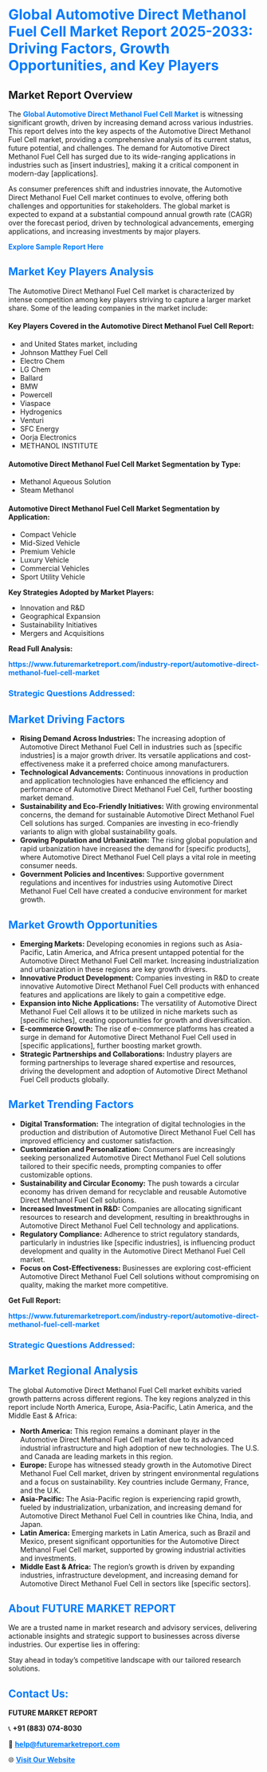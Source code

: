 <h1 style="color: #007BFF;">Global Automotive Direct Methanol Fuel Cell Market Report 2025-2033: Driving Factors, Growth Opportunities, and Key Players</h1>

<section id="overview">
<h2>Market Report Overview</h2>
<p>The <a href="https://www.futuremarketreport.com/industry-report/automotive-direct-methanol-fuel-cell-market" style="color: #007BFF; text-decoration: none;"><strong>Global Automotive Direct Methanol Fuel Cell Market</strong></a> is witnessing significant growth, driven by increasing demand across various industries. This report delves into the key aspects of the Automotive Direct Methanol Fuel Cell market, providing a comprehensive analysis of its current status, future potential, and challenges. The demand for Automotive Direct Methanol Fuel Cell has surged due to its wide-ranging applications in industries such as [insert industries], making it a critical component in modern-day [applications].</p>
<p>As consumer preferences shift and industries innovate, the Automotive Direct Methanol Fuel Cell market continues to evolve, offering both challenges and opportunities for stakeholders. The global market is expected to expand at a substantial compound annual growth rate (CAGR) over the forecast period, driven by technological advancements, emerging applications, and increasing investments by major players.</p>
</section>

<section id="overview">
<p><a href="https://www.futuremarketreport.com/request-sample/reportId=90834" style="color: #007BFF; text-decoration: none;"><strong>Explore Sample Report Here</strong></a></p>
</section>

<section id="key-players">
<h2 style="color: #007BFF;">Market Key Players Analysis</h2>
<p>The Automotive Direct Methanol Fuel Cell market is characterized by intense competition among key players striving to capture a larger market share. Some of the leading companies in the market include:</p>
<h4>Key Players Covered in the Automotive Direct Methanol Fuel Cell Report:</h4>
<ul><li>and United States market, including</li><li>Johnson Matthey Fuel Cell</li><li>Electro Chem</li><li>LG Chem</li><li>Ballard</li><li>BMW</li><li>Powercell</li><li>Viaspace</li><li>Hydrogenics</li><li>Venturi</li><li>SFC Energy</li><li>Oorja Electronics</li><li>METHANOL INSTITUTE</li></ul>
<h4>Automotive Direct Methanol Fuel Cell Market Segmentation by Type:</h4>
<ul><li>Methanol Aqueous Solution</li><li>Steam Methanol</li></ul>

<h4>Automotive Direct Methanol Fuel Cell Market Segmentation by Application:</h4>
<ul><li>Compact Vehicle</li><li>Mid-Sized Vehicle</li><li>Premium Vehicle</li><li>Luxury Vehicle</li><li>Commercial Vehicles</li><li>Sport Utility Vehicle</li></ul>
<p><strong>Key Strategies Adopted by Market Players:</strong></p>
<ul>
<li>Innovation and R&D</li>
<li>Geographical Expansion</li>
<li>Sustainability Initiatives</li>
<li>Mergers and Acquisitions</li>
</ul>
</section>

<section>
<p><strong>Read Full Analysis: </strong></p><a href="https://www.futuremarketreport.com/industry-report/automotive-direct-methanol-fuel-cell-market" style="color: #007BFF; text-decoration: none;"><strong>https://www.futuremarketreport.com/industry-report/automotive-direct-methanol-fuel-cell-market</strong></a>
<h3 style="color: #007BFF;">Strategic Questions Addressed:</h3>
</section>

<section id="driving-factors">
<h2 style="color: #007BFF;">Market Driving Factors</h2>
<ul>
<li><strong>Rising Demand Across Industries:</strong> The increasing adoption of Automotive Direct Methanol Fuel Cell in industries such as [specific industries] is a major growth driver. Its versatile applications and cost-effectiveness make it a preferred choice among manufacturers.</li>
<li><strong>Technological Advancements:</strong> Continuous innovations in production and application technologies have enhanced the efficiency and performance of Automotive Direct Methanol Fuel Cell, further boosting market demand.</li>
<li><strong>Sustainability and Eco-Friendly Initiatives:</strong> With growing environmental concerns, the demand for sustainable Automotive Direct Methanol Fuel Cell solutions has surged. Companies are investing in eco-friendly variants to align with global sustainability goals.</li>
<li><strong>Growing Population and Urbanization:</strong> The rising global population and rapid urbanization have increased the demand for [specific products], where Automotive Direct Methanol Fuel Cell plays a vital role in meeting consumer needs.</li>
<li><strong>Government Policies and Incentives:</strong> Supportive government regulations and incentives for industries using Automotive Direct Methanol Fuel Cell have created a conducive environment for market growth.</li>
</ul>
</section>

<section id="growth-opportunities">
<h2 style="color: #007BFF;">Market Growth Opportunities</h2>
<ul>
<li><strong>Emerging Markets:</strong> Developing economies in regions such as Asia-Pacific, Latin America, and Africa present untapped potential for the Automotive Direct Methanol Fuel Cell market. Increasing industrialization and urbanization in these regions are key growth drivers.</li>
<li><strong>Innovative Product Development:</strong> Companies investing in R&D to create innovative Automotive Direct Methanol Fuel Cell products with enhanced features and applications are likely to gain a competitive edge.</li>
<li><strong>Expansion into Niche Applications:</strong> The versatility of Automotive Direct Methanol Fuel Cell allows it to be utilized in niche markets such as [specific niches], creating opportunities for growth and diversification.</li>
<li><strong>E-commerce Growth:</strong> The rise of e-commerce platforms has created a surge in demand for Automotive Direct Methanol Fuel Cell used in [specific applications], further boosting market growth.</li>
<li><strong>Strategic Partnerships and Collaborations:</strong> Industry players are forming partnerships to leverage shared expertise and resources, driving the development and adoption of Automotive Direct Methanol Fuel Cell products globally.</li>
</ul>
</section>

<section id="trending-factors">
<h2 style="color: #007BFF;">Market Trending Factors</h2>
<ul>
<li><strong>Digital Transformation:</strong> The integration of digital technologies in the production and distribution of Automotive Direct Methanol Fuel Cell has improved efficiency and customer satisfaction.</li>
<li><strong>Customization and Personalization:</strong> Consumers are increasingly seeking personalized Automotive Direct Methanol Fuel Cell solutions tailored to their specific needs, prompting companies to offer customizable options.</li>
<li><strong>Sustainability and Circular Economy:</strong> The push towards a circular economy has driven demand for recyclable and reusable Automotive Direct Methanol Fuel Cell solutions.</li>
<li><strong>Increased Investment in R&D:</strong> Companies are allocating significant resources to research and development, resulting in breakthroughs in Automotive Direct Methanol Fuel Cell technology and applications.</li>
<li><strong>Regulatory Compliance:</strong> Adherence to strict regulatory standards, particularly in industries like [specific industries], is influencing product development and quality in the Automotive Direct Methanol Fuel Cell market.</li>
<li><strong>Focus on Cost-Effectiveness:</strong> Businesses are exploring cost-efficient Automotive Direct Methanol Fuel Cell solutions without compromising on quality, making the market more competitive.</li>
</ul>
</section>

<section>
<p><strong>Get Full Report: </strong></p><a href="https://www.futuremarketreport.com/industry-report/automotive-direct-methanol-fuel-cell-market" style="color: #007BFF; text-decoration: none;"><strong>https://www.futuremarketreport.com/industry-report/automotive-direct-methanol-fuel-cell-market</strong></a>
<h3 style="color: #007BFF;">Strategic Questions Addressed:</h3>
</section>


<section id="regional-analysis">
<h2 style="color: #007BFF;">Market Regional Analysis</h2>
<p>The global Automotive Direct Methanol Fuel Cell market exhibits varied growth patterns across different regions. The key regions analyzed in this report include North America, Europe, Asia-Pacific, Latin America, and the Middle East & Africa:</p>
<ul>
<li><strong>North America:</strong> This region remains a dominant player in the Automotive Direct Methanol Fuel Cell market due to its advanced industrial infrastructure and high adoption of new technologies. The U.S. and Canada are leading markets in this region.</li>
<li><strong>Europe:</strong> Europe has witnessed steady growth in the Automotive Direct Methanol Fuel Cell market, driven by stringent environmental regulations and a focus on sustainability. Key countries include Germany, France, and the U.K.</li>
<li><strong>Asia-Pacific:</strong> The Asia-Pacific region is experiencing rapid growth, fueled by industrialization, urbanization, and increasing demand for Automotive Direct Methanol Fuel Cell in countries like China, India, and Japan.</li>
<li><strong>Latin America:</strong> Emerging markets in Latin America, such as Brazil and Mexico, present significant opportunities for the Automotive Direct Methanol Fuel Cell market, supported by growing industrial activities and investments.</li>
<li><strong>Middle East & Africa:</strong> The region’s growth is driven by expanding industries, infrastructure development, and increasing demand for Automotive Direct Methanol Fuel Cell in sectors like [specific sectors].</li>
</ul>
</section>

<footer>
<h2 style="color: #007BFF;">About FUTURE MARKET REPORT</h2>
<p>We are a trusted name in market research and advisory services, delivering actionable insights and strategic support to businesses across diverse industries. Our expertise lies in offering:</p>

<p>Stay ahead in today’s competitive landscape with our tailored research solutions.</p>

<h2 style="color: #007BFF;">Contact Us:</h2>
<p><strong>FUTURE MARKET REPORT</strong></p>
<p>📞 <strong>+91 (883) 074-8030</strong></p>
<p>📧 <strong><a href="mailto:help@futuremarketreport.com" style="color: #007BFF;">help@futuremarketreport.com</a></strong></p>
<p>🌐 <strong><a href="https://www.futuremarketreport.com/" style="color: #007BFF;">Visit Our Website</a></strong></p>
</footer>